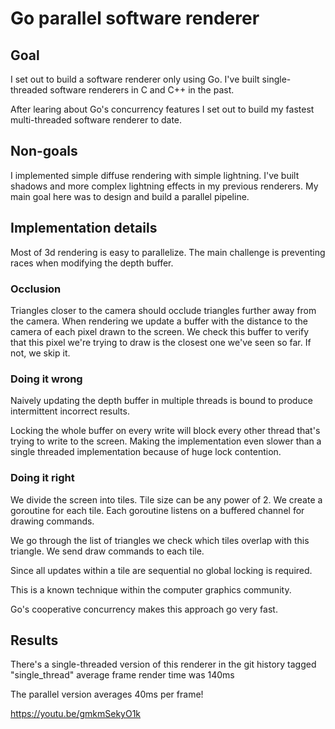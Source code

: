 # Go parallel software renderer

## Goal

I set out to build a software renderer only using Go.
I've built single-threaded software renderers in C and C++ in the past.

After learing about Go's concurrency features I set out to build my 
fastest multi-threaded software renderer to date.

## Non-goals

I implemented simple diffuse rendering with simple lightning. I've built shadows and more complex 
lightning effects in my previous renderers. My main goal here was to design and build a parallel pipeline.

## Implementation details

Most of 3d rendering is easy to parallelize. The main challenge is preventing races when modifying the depth buffer.
### Occlusion
Triangles closer to the camera should occlude triangles further away from the camera. When rendering we update a buffer
with the distance to the camera of each pixel drawn to the screen. We check this buffer to verify that this pixel we're 
trying to draw is the closest one we've seen so far. If not, we skip it.

### Doing it wrong
Naively updating the depth buffer in multiple threads is bound to produce intermittent incorrect results.

Locking the whole buffer on every write will block every other thread that's trying to write to the screen. Making the
implementation even slower than a single threaded implementation because of huge lock contention.

### Doing it right

We divide the screen into tiles. Tile size can be any power of 2. We create a goroutine for each tile. Each goroutine listens on a buffered channel for
drawing commands.

We go through the list of triangles we check which tiles overlap with this triangle. We send draw commands to each tile.

Since all updates within a tile are sequential no global locking is required.

This is a known technique within the computer graphics community. 

Go's cooperative concurrency makes this approach go very fast. 

## Results

There's a single-threaded version of this renderer in the git history tagged "single_thread"
average frame render time was 140ms

The parallel version averages 40ms per frame! 

https://youtu.be/gmkmSekyO1k
